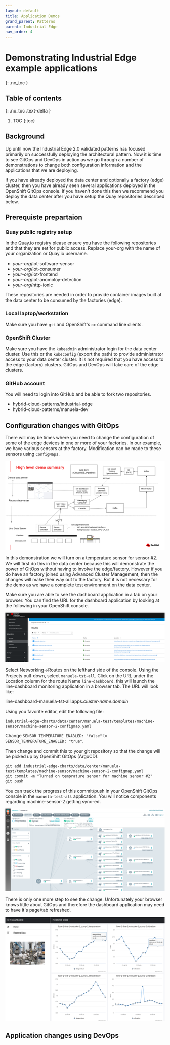 ```yaml
---
layout: default
title: Application Demos
grand_parent: Patterns
parent: Industrial Edge
nav_order: 4
---
```


# Demonstrating Industrial Edge example applications  
{: .no_toc }

## Table of contents
{: .no_toc .text-delta }

1. TOC
{:toc}

## Background

Up until now the Industrial Edge 2.0 validated patterns has focused primarily on successfully deploying the architectural pattern. Now it is time to see GitOps and DevOps in action as we go through a number of demonstrations to change both configuration information and the applications that we are deploying.

If you have already deployed the data center and optionally a factory (edge) cluster, then you have already seen several applications deployed in the OpenShift GitOps console. If you haven't done this then we recommend you deploy the data center after you have setup the Quay repositories described below. 

## Prerequiste prepartaion

### Quay public registry setup 

In the [Quay.io](https://quay.io) registry please ensure you have the following repositories and that they are set for public access. Replace your-org with the name of your organization or Quay.io username. 

* _your-org_/iot-software-sensor
* _your-org_/iot-consumer
* _your-org_/iot-frontend
* _your-org_/iot-anomoloy-detection
* _your-org_/http-ionic

These repositories are needed in order to provide container images built at the data center to be consumed by the factories (edge).

### Local laptop/workstation

Make sure you have `git` and OpenShift's `oc` command line clients.

### OpenShift Cluster

Make sure you have the `kubeadmin` administrator login for the data center cluster. Use this or the `kubeconfig` (export the path) to provide administrator access to your data center cluster. It is not required that you have access to the edge (factory) clusters. GitOps and DevOps will take care of the edge clusters.

### GitHub account

You will need to login into GitHub and be able to fork two repositories.

* hybrid-cloud-patterns/industrial-edge
* hybrid-cloud-patterns/manuela-dev


## Configuration changes with GitOps

There will may be times where you need to change the configuration of some of the edge devices in one or more of your factories. In our example, we have various sensors at the factory. Modification can be made to these sensors using `ConfigMaps`. 

 [![](/images/highleveldemodiagram.png)](/images/highleveldemodiagram.png)

In this demonstration we will turn on a temperature sensor for sensor #2. We will first do this in the data center because this will demonstrate the power of GitOps without having to involve the edge/factory.  However if you do have an factory joined using Advanced Cluster Management, then the changes will make their way out to the factory. But it is not necessary for the demo as we have a complete test environment on the data center.

Make sure you are able to see the dashboard application in a tab on your browser. You can find the URL for the dashboard application by looking at the following in your OpenShift console. 

[![](/images/network-routing-line-dashboard.png)](/images/network-routing-line-dashboard.png)

Select Networking->Routes on the lefthand side of the console. Using the Projects pull-down, select `manuela-tst-all`. Click on the URL under the Location column for the route Name `line-dashboard`. this will launch the line-dashboard monitoring application in a browser tab. The URL will look like:  

line-dashboard-manuela-tst-all.apps.*cluster-name*.*domain*

Using you favorite editor, edit the following file:

```
industrial-edge-charts/data/center/manuela-test/templates/machine-sensor/machine-sensor-2-configmap.yaml
```

Change `SENSOR_TEMPERATURE_ENABLED: "false"` to `SENSOR_TEMPERATURE_ENABLED: "true"`.

Then change and commit this to your git repository so that the change will be picked up by OpenShift GitOps (ArgoCD). 

```
git add industrial-edge-charts/data/center/manuela-test/templates/machine-sensor/machine-sensor-2-configmap.yaml
git commit -m "Turned on temprature sensor for machine sensor #2"
git push
```

You can track the progress of this commit/push in your OpenShift GitOps console in the `manuela-test-all` application. You will notice components regarding machine-sensor-2 getting sync-ed.

[![](/images/argocd-line-dashboard.png)](/images/argocd-line-dashboard.png)

There is only one more step to see the change. Unfortunately your browser knows little about GitOps and therefore the dashboard application may need to have it's page/tab refreshed. 

[![](/images/app-line-dashboard.png)](/images/app-line-dashboard.png)

## Application changes using DevOps




